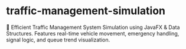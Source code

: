 # traffic-management-simulation
🚦 Efficient Traffic Management System Simulation using JavaFX &amp; Data Structures. Features real-time vehicle movement, emergency handling, signal logic, and queue trend visualization.
